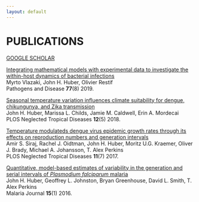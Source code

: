 ```yaml
---
layout: default
---
```


# PUBLICATIONS
[GOOGLE SCHOLAR](https://scholar.google.com/citations?user=hiQQf10AAAAJ&hl=en&authuser=1)

[<u>Integrating mathematical models with experimental data to investigate the within-host dynamics of bacterial infections</u>](https://watermark.silverchair.com/ftaa001.pdf?token=AQECAHi208BE49Ooan9kkhW_Ercy7Dm3ZL_9Cf3qfKAc485ysgAAAmIwggJeBgkqhkiG9w0BBwagggJPMIICSwIBADCCAkQGCSqGSIb3DQEHATAeBglghkgBZQMEAS4wEQQMVkny5MagEooNYThLAgEQgIICFazfKJlvFR1_020GalZWlY637M6Bjk1gg3fiT9zwYDJuh50ARYsaUrXpx8ks8iBIIlsIPE_6CiD3Jrd037tZEIgvagKHh2PFsZ65Ft1yrlmTOXB99V0vk25jXsaW4OYY8Bfo3Z_IE3jr0Phe4XLxdc92wMRKRPKoXL477voDV6A-TlRki5zRC1sjmhkpg1FERX5-ifFzc0RsGj_J0jt2-wzmP3iJixyNU7xS0xLvPZOUTO6YYV4FnW5qZFqqf0NJbJ8C5ov5wmVs6yI-Uif8fBAiWKzLKdLNED2VEhaJdSXPZEH1X65MO0xESHcC7OYWPBFsMhV0NyMvX9RBiz2bJPXE1MZuvmSToLSBVVEvM99_mEX1R6SMd5NyRIvr8NmfvobEIzyElsuVcZIyA9a0ZP3S4lMgz3qMxqCy__o1s2hDYljMwGnFKjZIcjLcSXEJMBE91W1lmSJfTMmCkf0RmxiA2cKvk1ciukne0HZH38eKr01TV0REN-kZ9sqIS4NRRJ7RXii6Mb4aOJ4mLNdBrG4VBZEzZiDnzJDLV3CO-KBzpu2gjDobVpY5G6axigBzgFHFEsOnZzB3Ye8JJtkiwHlUuGCUPWc-CXNzMG5QcGeBNrmsdiA64yg9uXDbEz5WJLF-ykIO503gyCge8Uq3Dd4eVrIpJaBJ1W0IAUlO4fr4C0OWeQVZynTcAffZr7aiZkP117Tq)\
Myrto Vlazaki, John H. Huber, Olivier Restif  
Pathogens and Disease <b>77</b>(8) 2019.

[<u>Seasonal temperature variation influences climate suitability for dengue, chikungunya, and Zika transmission</u>](https://journals.plos.org/plosntds/article/file?rev=2&id=10.1371/journal.pntd.0006451&type=printable)\
John H. Huber, Marissa L. Childs, Jamie M. Caldwell, Erin A. Mordecai\
PLOS Neglected Tropical Diseases <b>12</b>(5) 2018.

[<u>Temperature modulateds dengue virus epidemic growth rates through its effects on reproduction numbers and generation intervals</u>](https://journals.plos.org/plosntds/article/file?rev=2&id=10.1371/journal.pntd.0005797&type=printable)\
Amir S. Siraj, Rachel J. Oidtman, John H. Huber, Moritz U.G. Kraemer, Oliver J. Brady, Michael A. Johansson, T. Alex Perkins\
PLOS Neglected Tropical Diseases <b>11</b>(7) 2017.

[<u>Quantitative, model-based estimates of variability in the generation and serial intervals of <i>Plasmodium falciparum</i> malaria</u>](https://malariajournal.biomedcentral.com/track/pdf/10.1186/s12936-016-1537-6)\
John H. Huber, Geoffrey L. Johnston, Bryan Greenhouse, David L. Smith, T. Alex Perkins\
Malaria Journal <b>15</b>(1) 2016. 
